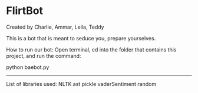 # FlirtBot
Created by Charlie, Ammar, Leila, Teddy

This is a bot that is meant to seduce you, prepare yourselves.

How to run our bot:
Open terminal, cd into the folder that contains this project, and run the command:

python baebot.py

----------------------------------------------------------------------------------
List of libraries used:
NLTK
ast
pickle
vaderSentiment
random

